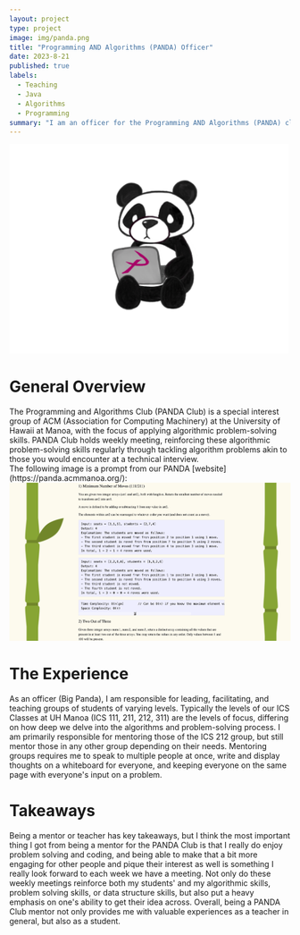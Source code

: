 ```yaml
---
layout: project
type: project
image: img/panda.png
title: "Programming AND Algorithms (PANDA) Officer"
date: 2023-8-21
published: true
labels:
  - Teaching
  - Java
  - Algorithms
  - Programming
summary: "I am an officer for the Programming AND Algorithms (PANDA) club, responsible for mentoring students how to solve technical interview-esque coding problems."
---
```


<div class="text-center p-4">
  <img width="500px" src="../img/panda.png" class="img-thumbnail" >
</div>

<h1> General Overview </h1>
The Programming and Algorithms Club (PANDA Club) is a special interest group of ACM (Association for Computing Machinery) at the University of Hawaii at Manoa, with the focus of applying algorithmic problem-solving skills. PANDA Club holds weekly meeting, reinforcing these algorithmic problem-solving skills regularly through tackling algorithm problems akin to those you would encounter at a technical interview.

<div class="text-center p-4">
  The following image is a prompt from our PANDA [website](https://panda.acmmanoa.org/):
  <img width="750px" src="../img/pandaimg1.png" class="img-thumbnail" >
</div>

<h1> The Experience </h1>
As an officer (Big Panda), I am responsible for leading, facilitating, and teaching groups of students of varying levels. Typically the levels of our ICS Classes at UH Manoa (ICS 111, 211, 212, 311) are the levels of focus, differing on how deep we delve into the algorithms and problem-solving process. I am primarily responsible for mentoring those of the ICS 212 group, but still mentor those in any other group depending on their needs. Mentoring groups requires me to speak to multiple people at once, write and display thoughts on a whiteboard for everyone, and keeping everyone on the same page with everyone's input on a problem.

<h1> Takeaways </h1>
Being a mentor or teacher has key takeaways, but I think the most important thing I got from being a mentor for the PANDA Club is that I really do enjoy problem solving and coding, and being able to make that a bit more engaging for other people and pique their interest as well is something I really look forward to each week we have a meeting. Not only do these weekly meetings reinforce both my students' and my algorithmic skills, problem solving skills, or data structure skills, but also put a heavy emphasis on one's ability to get their idea across. Overall, being a PANDA Club mentor not only provides me with valuable experiences as a teacher in general, but also as a student.
